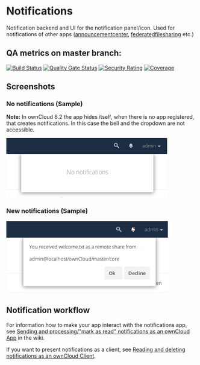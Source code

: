 # Notifications

Notification backend and UI for the notification panel/icon.
Used for notifications of other apps ([announcementcenter](https://github.com/owncloud/announcementcenter), [federatedfilesharing](https://github.com/owncloud/core/tree/master/apps/federatedfilesharing) etc.)

## QA metrics on master branch:

[![Build Status](https://drone.owncloud.com/api/badges/owncloud/notifications/status.svg?branch=master)](https://drone.owncloud.com/owncloud/notifications)
[![Quality Gate Status](https://sonarcloud.io/api/project_badges/measure?project=owncloud_notifications&metric=alert_status)](https://sonarcloud.io/dashboard?id=owncloud_notifications)
[![Security Rating](https://sonarcloud.io/api/project_badges/measure?project=owncloud_notifications&metric=security_rating)](https://sonarcloud.io/dashboard?id=owncloud_notifications)
[![Coverage](https://sonarcloud.io/api/project_badges/measure?project=owncloud_notifications&metric=coverage)](https://sonarcloud.io/dashboard?id=owncloud_notifications)

## Screenshots

### No notifications (Sample)

**Note:**
In ownCloud 8.2 the app hides itself, when there is no app registered,
that creates notifications. In this case the bell and the dropdown are not
accessible.

![Build Status](img/sample-empty.png)

### New notifications (Sample)

![Build Status](img/sample-new.png)

## Notification workflow

For information how to make your app interact with the notifications app, see
[Sending and processing/"mark as read" notifications as an ownCloud App](https://github.com/owncloud/notifications/blob/master/docs/notification-workflow.md)
in the wiki.

If you want to present notifications as a client, see [Reading and deleting notifications as an ownCloud Client](https://github.com/owncloud/notifications/blob/master/docs/ocs-endpoint-v1.md).
